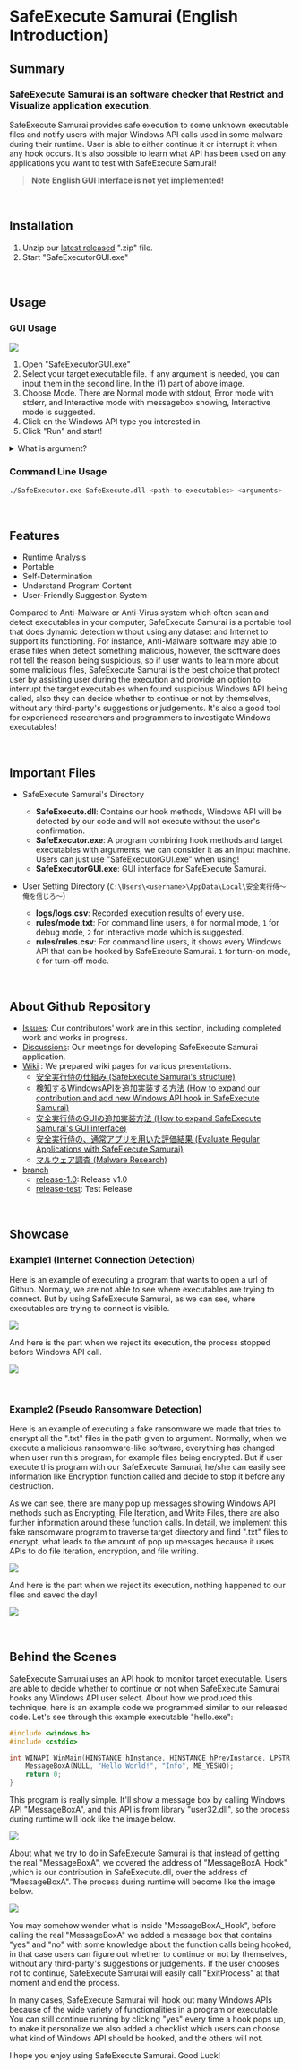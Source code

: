# SafeExecute Samurai (English Introduction)

## Summary
### SafeExecute Samurai is an software checker that Restrict and Visualize application execution.
SafeExecute Samurai provides safe execution to some unknown executable files and notify users with major Windows API calls used in some malware during their runtime. 
User is able to either continue it or interrupt it when any hook occurs. It's also possible to learn what API has been used on any applications you want to test with SafeExecute Samurai!

> **Note**   **English GUI Interface is not yet implemented!**


<br/>


## Installation
1. Unzip our [latest released](https://github.com/MachineHunter/SafeExecute/releases) ".zip" file.
2. Start "SafeExecutorGUI.exe"


<br/>


## Usage

### GUI Usage

![](./img/GUI_example_en.png)

1. Open "SafeExecutorGUI.exe"
2. Select your target executable file. If any argument is needed, you can input them in the second line. In the (1) part of above image.
4. Choose Mode. There are Normal mode with stdout, Error mode with stderr, and Interactive mode with messagebox showing, Interactive mode is suggested.
5. Click on the Windows API type you interested in.
6. Click "Run" and start!

<details>
   <summary>What is argument?</summary>
   
For example:
```sh
echo.exe "arg1"
```
After selecting echo.exe, you need to put the argument in the arguments section.
</details>

### Command Line Usage
```sh
./SafeExecutor.exe SafeExecute.dll <path-to-executables> <arguments>
```

<br/>


## Features
* Runtime Analysis
* Portable
* Self-Determination
* Understand Program Content
* User-Friendly Suggestion System

Compared to Anti-Malware or Anti-Virus system which often scan and detect executables in your computer, SafeExecute Samurai is a portable tool that does dynamic detection without using any dataset and Internet to support its functioning. For instance, Anti-Malware software may able to erase files when detect something malicious, however, the software does not tell the reason being suspicious, so if user wants to learn more about some malicious files, SafeExecute Samurai is the best choice that protect user by assisting user during the execution and provide an option to interrupt the target executables when found suspicious Windows API being called, also they can decide whether to continue or not by themselves, without any third-party's suggestions or judgements.
It's also a good tool for experienced researchers and programmers to investigate Windows executables!


<br/>


## Important Files
* SafeExecute Samurai's Directory
    * **SafeExecute.dll**: Contains our hook methods, Windows API will be detected by our code and will not execute without the user's confirmation.
    * **SafeExecutor.exe**: A program combining hook methods and target executables with arguments, we can consider it as an input machine. Users can just use "SafeExecutorGUI.exe" when using!
    * **SafeExecutorGUI.exe**: GUI interface for SafeExecute Samurai.

* User Setting Directory (`C:\Users\<username>\AppData\Local\安全実行侍～俺を信じろ～`)
    * **logs/logs.csv**: Recorded execution results of every use.
    * **rules/mode.txt**: For command line users, `0` for normal mode, `1` for debug mode, `2` for interactive mode which is suggested. 
    * **rules/rules.csv**: For command line users, it shows every Windows API that can be hooked by SafeExecute Samurai. `1` for turn-on mode, `0` for turn-off mode.


<br/>

## About Github Repository

* [Issues](https://github.com/MachineHunter/SafeExecute/issues): Our contributors' work are in this section, including completed work and works in progress.
* [Discussions](https://github.com/MachineHunter/SafeExecute/discussions): Our meetings for developing SafeExecute Samurai application.
* [Wiki](https://github.com/MachineHunter/SafeExecute/wiki) : We prepared wiki pages for various presentations.
	* [安全実行侍の仕組み (SafeExecute Samurai's structure)](https://github.com/MachineHunter/SafeExecute/wiki/%E5%AE%89%E5%85%A8%E5%AE%9F%E8%A1%8C%E4%BE%8D%EF%BD%9E%E4%BF%BA%E3%82%92%E4%BF%A1%E3%81%98%E3%82%8D%EF%BD%9E(SafeExecute)%E3%81%AE%E4%BB%95%E7%B5%84%E3%81%BF)
	* [検知するWindowsAPIを追加実装する方法 (How to expand our contribution and add new Windows API hook in SafeExecute Samurai)](https://github.com/MachineHunter/SafeExecute/wiki/%E6%A4%9C%E7%9F%A5%E3%81%99%E3%82%8BWindowsAPI%E3%82%92%E8%BF%BD%E5%8A%A0%E5%AE%9F%E8%A3%85%E3%81%99%E3%82%8B%E6%96%B9%E6%B3%95)
	* [安全実行侍のGUIの追加実装方法 (How to expand SafeExecute Samurai's GUI interface)](https://github.com/MachineHunter/SafeExecute/wiki/SafeExecutorGUI(%E5%AE%89%E5%85%A8%E5%AE%9F%E8%A1%8C%E4%BE%8D%EF%BD%9E%E4%BF%BA%E3%82%92%E4%BF%A1%E3%81%98%E3%82%8D%EF%BD%9E)%E3%81%AE%E8%BF%BD%E5%8A%A0%E5%AE%9F%E8%A3%85%E6%96%B9%E6%B3%95)
	* [安全実行侍の、通常アプリを用いた評価結果 (Evaluate Regular Applications with SafeExecute Samurai)](https://github.com/MachineHunter/SafeExecute/wiki/%E9%80%9A%E5%B8%B8%E3%82%A2%E3%83%97%E3%83%AA%E3%81%AE%E8%A9%95%E4%BE%A1)
	* [マルウェア調査 (Malware Research)](https://github.com/MachineHunter/SafeExecute/wiki/%E3%83%9E%E3%83%AB%E3%82%A6%E3%82%A7%E3%82%A2%E8%AA%BF%E6%9F%BB)
* [branch](https://github.com/MachineHunter/SafeExecute)
	* [release-1.0](https://github.com/MachineHunter/SafeExecute/tree/release-1.0): Release v1.0
	* [release-test](https://github.com/MachineHunter/SafeExecute/tree/release-test): Test Release

<br/>

## Showcase

### Example1 (Internet Connection Detection)

Here is an example of executing a program that wants to open a url of Github.
Normaly, we are not able to see where executables are trying to connect.
But by using SafeExecute Samurai, as we can see, where executables are trying to connect is visible.



![](./img/InternetExample01.gif)

And here is the part when we reject its execution, the process stopped before Windows API call.

![](./img/InternetExample02.gif)


<br/>


### Example2 (Pseudo Ransomware Detection)

Here is an example of executing a fake ransomware we made that tries to encrypt all the ".txt" files in the path given to argument.
Normally, when we execute a malicious ransomware-like software, everything has changed when user run this program, for example files being encrypted. But if user execute this program with our SafeExecute Samurai, he/she can easily see information like Encryption function called and decide to stop it before any destruction. 

As we can see, there are many pop up messages showing Windows API methods such as Encrypting, File Iteration, and Write Files, there are also further information around these function calls. In detail, we implement this fake ransomware program to traverse target directory and find ".txt" files to encrypt, what leads to the amount of pop up messages because it uses APIs to do file iteration, encryption, and file writing.

![](./img/FakeRansom01.gif)

And here is the part when we reject its execution, nothing happened to our files and saved the day!

![](./img/FakeRansom02.gif)


<br/>


## Behind the Scenes
SafeExecute Samurai uses an API hook to monitor target executable. Users are able to decide whether to continue or not when SafeExecute Samurai hooks any Windows API user select.
About how we produced this technique, here is an example code we programmed similar to our released code. Let's see through this example executable "hello.exe":

```c++
#include <windows.h>
#include <cstdio>

int WINAPI WinMain(HINSTANCE hInstance, HINSTANCE hPrevInstance, LPSTR lpCmdLine, int nCmdShow) {
    MessageBoxA(NULL, "Hello World!", "Info", MB_YESNO);
    return 0;
}
```

This program is really simple. It'll show a message box by calling Windows API "MessageBoxA", and this API is from library "user32.dll", so the process during runtime will look like the image below.

![](./img/callMessageBoxA.png)

About what we try to do in SafeExecute Samurai is that instead of getting the real "MessageBoxA", we covered the address of "MessageBoxA_Hook" ,which is our contribution in SafeExecute.dll, over the address of "MessageBoxA". The process during runtime will become like the image below.

![](./img/callHookedMessageBoxA.png)

You may somehow wonder what is inside "MessageBoxA_Hook", before calling the real "MessageBoxA" we added a message box that contains "yes" and "no" with some knowledge about the function calls being hooked, in that case users can figure out whether to continue or not by themselves, without any third-party's suggestions or judgements. If the user chooses not to continue, SafeExecute Samurai will easily call "ExitProcess" at that moment and end the process.

In many cases, SafeExecute Samurai will hook out many Windows APIs because of the wide variety of functionalities in a program or executable. You can still continue running by clicking "yes" every time a hook pops up, to make it personalize we also added a checklist which users can choose what kind of Windows API should be hooked, and the others will not.

I hope you enjoy using SafeExecute Samurai. Good Luck!




